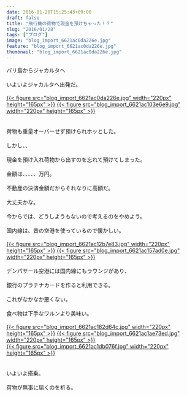 ```yaml
---
date: 2016-01-28T15:25:43+09:00
draft: false
title: "飛行機の荷物で現金を預けちゃった！？"
slug: "2016/01/28"
tags: ["ブログ"]
image: "blog_import_6621ac0da226e.jpg"
feature: "blog_import_6621ac0da226e.jpg"
thumbnail: "blog_import_6621ac0da226e.jpg"
---
```

バリ島からジャカルタへ<br/><br/>いよいよジャカルタへ出発だ。<br/><br/><a href="blog_import_6621ac0eebfb1.jpg">{{< figure src="blog_import_6621ac0da226e.jpg" width="220px" height="165px" >}}</a> <a href="blog_import_6621ac1175222.jpg">{{< figure src="blog_import_6621ac103e6e9.jpg" width="220px" height="165px" >}}</a><br/><br/><br/>荷物も重量オーバーせず預けられホッとした。<br/><br/>しかし、、<br/><br/>現金を預け入れ荷物から出すのを忘れて預けてしまった。<br/><br/>金額は、、、、、万円。<br/><br/>不動産の決済金額だからそれなりに高額だ。<br/><br/>大丈夫かな。<br/><br/>今からでは、どうしようもないので考えるのをやめよう。<br/><br/>国内線は、昔の空港を使っているので懐かしい。<br/><br/><a href="blog_import_6621ac140c3eb.jpg">{{< figure src="blog_import_6621ac12b7e83.jpg" width="220px" height="165px" >}}</a> <a href="blog_import_6621ac16aa7e7.jpg">{{< figure src="blog_import_6621ac157ad0e.jpg" width="220px" height="165px" >}}</a><br/><br/>デンパサール空港には国内線にもラウンジがあり、<br/><br/>銀行のプラチナカードを作ると利用できる。<br/><br/>これがなかなか悪くない。<br/><br/>食べ物は下手なワルンより美味い。<br/><br/><a href="blog_import_6621ac197a8ee.jpg">{{< figure src="blog_import_6621ac182d64c.jpg" width="220px" height="165px" >}}</a> <a href="blog_import_6621ac1c33024.jpg">{{< figure src="blog_import_6621ac1ae73ed.jpg" width="220px" height="165px" >}}</a><br/><a href="blog_import_6621ac1f5c56c.jpg">{{< figure src="blog_import_6621ac1db076f.jpg" width="220px" height="165px" >}}</a><br/><br/><br/>いよいよ搭乗。<br/><br/>荷物が無事に届くのを祈る。

